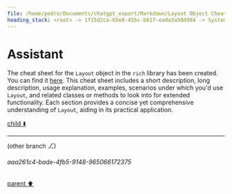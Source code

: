 ```yaml
---
file: /home/pedro/Documents/chatgpt_export/Markdown/Layout Object Cheat Sheet.md
heading_stack: <root> -> 1f15d2ca-65e8-455c-b617-eada3a50d984 -> System -> a46ba8e6-e266-4af7-bdb9-05708a267308 -> System -> aaa2f88e-481e-4d89-aced-3cda388b92d1 -> User -> 7a63f637-a1f4-4a1a-bfb9-206cd3a3a835 -> Assistant -> 34809d24-bdaa-495f-ab14-fe84ac12228c -> Tool -> a1fa7c8a-f8d2-43c7-a4e5-b471af4f90cd -> Assistant -> 722a93e2-0b4b-4d34-ba86-b4786ffcb230 -> Tool -> b603ced7-0ac2-4271-ba3e-5f4d0f5e66f0 -> Assistant -> cc840f0a-8cf3-4d48-9691-7d7553a41651 -> Tool -> a944f953-b42f-4311-bc28-136aa77c3d6a -> Assistant
---
```

# Assistant

The cheat sheet for the `Layout` object in the `rich` library has been created. You can find it [here](https://gist.github.com/anonymous/34cfd573c3f4a7e541a58b36e7bde8f4). This cheat sheet includes a short description, long description, usage explanation, examples, scenarios under which you'd use `Layout`, and related classes or methods to look into for extended functionality. Each section provides a concise yet comprehensive understanding of `Layout`, aiding in its practical application.

[child ⬇️](#aaa261c4-bade-4fb5-9148-965066172375)

---

(other branch ⎇)
###### aaa261c4-bade-4fb5-9148-965066172375
[parent ⬆️](#a944f953-b42f-4311-bc28-136aa77c3d6a)

